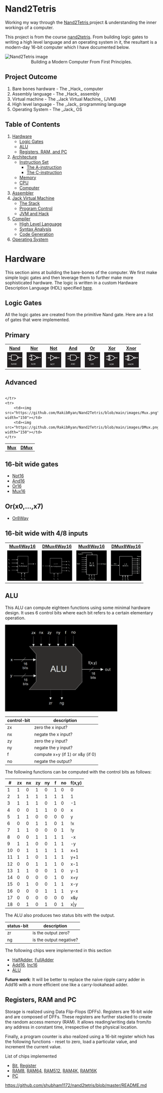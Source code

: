 # Nand2Tetris
Working my way through the <a name="" href="https://www.nand2tetris.org/">Nand2Tetris </a> project &amp; understanding the inner workings of a computer.

This project is from the course [nand2tetris](https://www.nand2tetris.org/). From building logic gates to writing a high level language and an operating system in it, the resultant is a modern-day 16-bit computer which I have documented below. 

<img src="https://static.wixstatic.com/media/44046b_387f62dae530480dac9b1fa8f731bebf~mv2.png/v1/fill/w_415,h_144,al_c,q_85,usm_0.66_1.00_0.01/44046b_387f62dae530480dac9b1fa8f731bebf~mv2.webp" alt="Nand2Tetris image">
<center><text>Building a Modern Computer From First Principles.</text></center>


<h2>Project Outcome</h2>
<ol type="1">
  <li>Bare bones hardware - The _Hack_ computer</li>
  <li>Assembly language - The _Hack_ assembly</li>
  <li>Virtual machine - The _Jack Virtual Machine_ (JVM)</li>
  <li>High level language - The _Jack_ programming language</li>
  <li>Operating System - The _Jack_ OS</li>
</ol> 


## Table of Contents
1. [Hardware](#hardware) 
	- [Logic Gates](#logic-gates)
	- [ALU](#alu)
	- [Registers, RAM, and PC](#registers-ram-and-pc)
2. [Architecture](#architecture)
	- [Instruction Set](#instruction-set)
		- [The A-instruction](#the-a-instruction)
 		- [The C-instruction](#the-c-instruction)
	- [Memory](#memory)
	- [CPU](#cpu)
	- [Computer](#computer)
4. [Assembler](#assembler)
5. [Jack Virtual Machine](#jack-virtual-machine)
	- [The Stack](#the-stack)
	- [Program Control](#program-control)
	- [JVM and Hack](#jvm-and-hack)
6. [Compiler](#compiler)
	- [High Level Language](#high-level-language)
	- [Syntax Analysis](#syntax-analysis)
	- [Code Generation](#code-generation)
7. [Operating System](#operating-system)


# Hardware
This section aims at building the bare-bones of the computer. We first make simple logic gates and then leverage them to further make more sophisticated hardware. The logic is written in a custom Hardware Description Language (HDL) specified [here](https://docs.wixstatic.com/ugd/44046b_2cc5aac034ae49f4bf1650a3d31df32c.pdf).


## Logic Gates
All the logic gates are created from the primitive Nand gate. Here are a list of gates that were implemented.

## Primary
<table>
	<tr>
		<th><a href="./projects/01/Nand2.hdl">Nand</a>
		</th>
		<th><a href="./projects/01/Nor.hdl">Nor</a>
		</th>
		<th><a href="./projects/01/Not.hdl">Not</a>
		</th>
		<th><a href="./projects/01/And.hdl">And</a>
		</th>
		<th><a href="./projects/01/Or.hdl">Or</a>
		</th>
		<th><a href="./projects/01/Xor.hdl">Xor</a>
		</th>
		<th><a href="./projects/01/Xnor.hdl">Xnor</a>
		</th>
	</tr>
	<tr>
		<td><img src="https://github.com/RakibRyan/Nand2Tetris/blob/main/images/nand.png" width="50">
		</td>
		<td><img src="https://github.com/RakibRyan/Nand2Tetris/blob/main/images/nor.png" width="50">
		</td>
		<td><img src="https://github.com/RakibRyan/Nand2Tetris/blob/main/images/not.png" width="50">
		</td>
		<td><img src="https://github.com/RakibRyan/Nand2Tetris/blob/main/images/and.png" width="50">
		</td>
		<td><img src="https://github.com/RakibRyan/Nand2Tetris/blob/main/images/or.png" width="50">
		</td>
		<td><img src="https://github.com/RakibRyan/Nand2Tetris/blob/main/images/xor.png" width="50">
		</td>
		<td><img src="https://github.com/RakibRyan/Nand2Tetris/blob/main/images/xnor.png" width="50">
		</td>
	</tr>
</table>

## Advanced

<table>
	<tr>
	</tr>
	<tr>
	</tr>
</table>

<table>
	<tr>
		<th><a href="./projects/01/Mux.hdl">Mux</a></th>
		<th><a href="./projects/01/DMux.hdl">DMux</a></th>
		
	</tr>
	<tr>
		<td><img src="https://github.com/RakibRyan/Nand2Tetris/blob/main/images/Mux.png" width="150"></td>
		<td><img src="https://github.com/RakibRyan/Nand2Tetris/blob/main/images/DMux.png" width="150"></td>
	</tr>
		
</table>



## 16-bit wide gates

- [Not16](./projects/01/Not16.hdl)
- [And16](./projects/01/And16.hdl)
- [Or16](./projects/01/Or16.hdl) 
- [Mux16](./projects/01/Mux16.hdl)

## Or(x0,...,x7)

- [Or8Way](./projects/01/Or8Way.hdl)

## 16-bit wide with 4/8 inputs

<table>
	<tr>
		<th><a href="./projects/01/Mux4Way16.hdl">Mux4Way16</a>
		</th>
		<th><a href="./projects/01/DMux4Way16.hdl">DMux4Way16</a>
		</th>
		<th><a href="./projects/01/DMux4Way16.hdl">Mux8Way16</a>
		</th>
		<th><a href="./projects/01/DMux4Way16.hdl">DMux8Way16</a>
		</th>
	</tr>
	<tr>
		<td><img src="./images/Mux4way.png" width="100">
		</td>
		<td><img src="./images/DMux4way.png" width="100">
		</td>
		<td><img src="./images/Mux8way.png" width="100">
		</td>
		<td><img src="./images/DMux8way.png" width="100">
		</td>
	</tr>
</table>	



## ALU
This ALU can compute eighteen functions using some minimal hardware design. It uses 6 control bits where each bit refers to a certain elementary operation.

<img src="./images/alu.png" width="370">

|control-bit|description|
|---|---|
|zx|zero the x input?|
|nx|negate the x input?|
|zy|zero the y input?|
|ny|negate the y input?|
|f|compute x+y (if 1) or x&y (if 0)|
|no|negate the output?|

The following functions can be computed with the control bits as follows:

#|zx|nx|zy|ny|f|no|f(x,y)
---|---|---|---|---|---|---|---
1|1|0|1|0|1|0|0
2|1|1|1|1|1|1|1
3|1|1|1|0|1|0|-1
4|0|0|1|1|0|0|x
5|1|1|0|0|0|0|y
6|0|0|1|1|0|1|!x
7|1|1|0|0|0|1|!y
8|0|0|1|1|1|1|-x
9|1|1|0|0|1|1|-y
10|0|1|1|1|1|1|x+1
11|1|1|0|1|1|1|y+1
12|0|0|1|1|1|0|x-1
13|1|1|0|0|1|0|y-1
14|0|0|0|0|1|0|x+y
15|0|1|0|0|1|1|x-y
16|0|0|0|1|1|1|y-x
17|0|0|0|0|0|0|x&y
18|0|1|0|1|0|1|x\|y

The ALU also produces two status bits with the output.

|status-bit|description|
|---|---|
|zr|is the output zero?|
|ng|is the output negative?|

The following chips were implemented in this section
* [HalfAdder](./projects/02/HalfAdder.hdl), [FullAdder](./projects/02/FullAdder.hdl)
* [Add16](./projects/02/Add16.hdl), [Inc16](./projects/02/Inc16.hdl)
* [ALU](./projects/02/ALU.hdl)

**Future work**: It will be better to replace the naive ripple carry adder in Add16 with a more efficient one like a carry-lookahead adder.


## Registers, RAM and PC
Storage is realized using Data Flip-Flops (DFFs). Registers are 16-bit wide and are composed of DFFs. These registers are further stacked to create the random access memory (RAM). It allows reading/writing data from/to any address in constant time, irrespective of the physical location.

Finally, a program counter is also realized using a 16-bit register which has the following functions - reset to zero, load a particular value, and increment the current value.

List of chips implemented
* [Bit](./projects/03/a/Bit.hdl), [Register](./projects/03/a/Register.hdl)
* [RAM8](./projects/03/a/RAM8.hdl), [RAM64](./projects/03/a/RAM64.hdl), [RAM512](./projects/03/b/RAM512.hdl), [RAM4K](./projects/03/b/RAM4K.hdl), [RAM16K](./projects/03/b/16K.hdl)
* [PC](./projects/03/a/PC.hdl)


https://github.com/shubham1172/nand2tetris/blob/master/README.md
